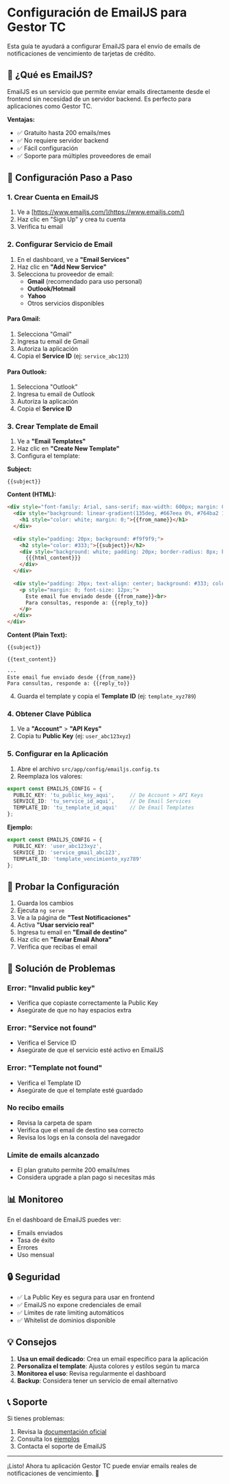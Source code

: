 # Configuración de EmailJS para Gestor TC

Esta guía te ayudará a configurar EmailJS para el envío de emails de notificaciones de vencimiento de tarjetas de crédito.

## 📧 ¿Qué es EmailJS?

EmailJS es un servicio que permite enviar emails directamente desde el frontend sin necesidad de un servidor backend. Es perfecto para aplicaciones como Gestor TC.

**Ventajas:**
- ✅ Gratuito hasta 200 emails/mes
- ✅ No requiere servidor backend
- ✅ Fácil configuración
- ✅ Soporte para múltiples proveedores de email

## 🚀 Configuración Paso a Paso

### 1. Crear Cuenta en EmailJS

1. Ve a [https://www.emailjs.com/](https://www.emailjs.com/)
2. Haz clic en "Sign Up" y crea tu cuenta
3. Verifica tu email

### 2. Configurar Servicio de Email

1. En el dashboard, ve a **"Email Services"**
2. Haz clic en **"Add New Service"**
3. Selecciona tu proveedor de email:
   - **Gmail** (recomendado para uso personal)
   - **Outlook/Hotmail**
   - **Yahoo**
   - Otros servicios disponibles

#### Para Gmail:
1. Selecciona "Gmail"
2. Ingresa tu email de Gmail
3. Autoriza la aplicación
4. Copia el **Service ID** (ej: `service_abc123`)

#### Para Outlook:
1. Selecciona "Outlook"
2. Ingresa tu email de Outlook
3. Autoriza la aplicación
4. Copia el **Service ID**

### 3. Crear Template de Email

1. Ve a **"Email Templates"**
2. Haz clic en **"Create New Template"**
3. Configura el template:

**Subject:**
```
{{subject}}
```

**Content (HTML):**
```html
<div style="font-family: Arial, sans-serif; max-width: 600px; margin: 0 auto;">
  <div style="background: linear-gradient(135deg, #667eea 0%, #764ba2 100%); padding: 20px; text-align: center;">
    <h1 style="color: white; margin: 0;">{{from_name}}</h1>
  </div>
  
  <div style="padding: 20px; background: #f9f9f9;">
    <h2 style="color: #333;">{{subject}}</h2>
    <div style="background: white; padding: 20px; border-radius: 8px; box-shadow: 0 2px 4px rgba(0,0,0,0.1);">
      {{{html_content}}}
    </div>
  </div>
  
  <div style="padding: 20px; text-align: center; background: #333; color: white;">
    <p style="margin: 0; font-size: 12px;">
      Este email fue enviado desde {{from_name}}<br>
      Para consultas, responde a: {{reply_to}}
    </p>
  </div>
</div>
```

**Content (Plain Text):**
```
{{subject}}

{{text_content}}

---
Este email fue enviado desde {{from_name}}
Para consultas, responde a: {{reply_to}}
```

4. Guarda el template y copia el **Template ID** (ej: `template_xyz789`)

### 4. Obtener Clave Pública

1. Ve a **"Account"** > **"API Keys"**
2. Copia tu **Public Key** (ej: `user_abc123xyz`)

### 5. Configurar en la Aplicación

1. Abre el archivo `src/app/config/emailjs.config.ts`
2. Reemplaza los valores:

```typescript
export const EMAILJS_CONFIG = {
  PUBLIC_KEY: 'tu_public_key_aqui',     // De Account > API Keys
  SERVICE_ID: 'tu_service_id_aqui',     // De Email Services
  TEMPLATE_ID: 'tu_template_id_aqui'    // De Email Templates
};
```

**Ejemplo:**
```typescript
export const EMAILJS_CONFIG = {
  PUBLIC_KEY: 'user_abc123xyz',
  SERVICE_ID: 'service_gmail_abc123',
  TEMPLATE_ID: 'template_vencimiento_xyz789'
};
```

## 🧪 Probar la Configuración

1. Guarda los cambios
2. Ejecuta `ng serve`
3. Ve a la página de **"Test Notificaciones"**
4. Activa **"Usar servicio real"**
5. Ingresa tu email en **"Email de destino"**
6. Haz clic en **"Enviar Email Ahora"**
7. Verifica que recibas el email

## 🔧 Solución de Problemas

### Error: "Invalid public key"
- Verifica que copiaste correctamente la Public Key
- Asegúrate de que no hay espacios extra

### Error: "Service not found"
- Verifica el Service ID
- Asegúrate de que el servicio esté activo en EmailJS

### Error: "Template not found"
- Verifica el Template ID
- Asegúrate de que el template esté guardado

### No recibo emails
- Revisa la carpeta de spam
- Verifica que el email de destino sea correcto
- Revisa los logs en la consola del navegador

### Límite de emails alcanzado
- El plan gratuito permite 200 emails/mes
- Considera upgrade a plan pago si necesitas más

## 📊 Monitoreo

En el dashboard de EmailJS puedes ver:
- Emails enviados
- Tasa de éxito
- Errores
- Uso mensual

## 🔒 Seguridad

- ✅ La Public Key es segura para usar en frontend
- ✅ EmailJS no expone credenciales de email
- ✅ Límites de rate limiting automáticos
- ✅ Whitelist de dominios disponible

## 💡 Consejos

1. **Usa un email dedicado**: Crea un email específico para la aplicación
2. **Personaliza el template**: Ajusta colores y estilos según tu marca
3. **Monitorea el uso**: Revisa regularmente el dashboard
4. **Backup**: Considera tener un servicio de email alternativo

## 📞 Soporte

Si tienes problemas:
1. Revisa la [documentación oficial](https://www.emailjs.com/docs/)
2. Consulta los [ejemplos](https://www.emailjs.com/examples/)
3. Contacta el soporte de EmailJS

---

¡Listo! Ahora tu aplicación Gestor TC puede enviar emails reales de notificaciones de vencimiento. 🎉